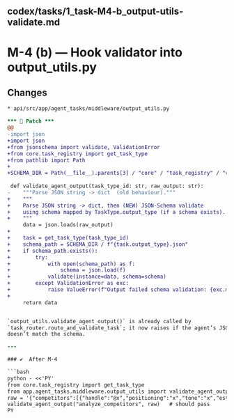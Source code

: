 ## codex/tasks/1_task-M4-b_output-utils-validate.md

# M-4 (b) — Hook validator into output_utils.py

## Changes
```diff
* api/src/app/agent_tasks/middleware/output_utils.py

*** 🔧 Patch ***
@@
-import json
+import json
+from jsonschema import validate, ValidationError
+from core.task_registry import get_task_type
+from pathlib import Path
+
+SCHEMA_DIR = Path(__file__).parents[3] / "core" / "task_registry" / "validator_schemas"
 
 def validate_agent_output(task_type_id: str, raw_output: str):
-    """Parse JSON string -> dict  (old behaviour)."""
+    """
+    Parse JSON string -> dict, then (NEW) JSON-Schema validate
+    using schema mapped by TaskType.output_type (if a schema exists).
+    """
     data = json.loads(raw_output)
+
+    task = get_task_type(task_type_id)
+    schema_path = SCHEMA_DIR / f"{task.output_type}.json"
+    if schema_path.exists():
+        try:
+            with open(schema_path) as f:
+                schema = json.load(f)
+            validate(instance=data, schema=schema)
+        except ValidationError as exc:
+            raise ValueError(f"Output failed schema validation: {exc.message}") from exc
+
     return data


`output_utils.validate_agent_output()` is already called by
`task_router.route_and_validate_task`; it now raises if the agent’s JSON
doesn’t match the schema.

---

### ✔️  After M-4

```bash
python - <<'PY'
from core.task_registry import get_task_type
from app.agent_tasks.middleware.output_utils import validate_agent_output
raw = '{"competitors":[{"handle":"@x","positioning":"x","tone":"x","estimated_followers":1}],"differentiation_summary":"y"}'
validate_agent_output("analyze_competitors", raw)   # should pass
PY
